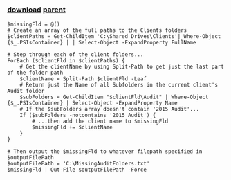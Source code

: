 ﻿---
pid:            6100
parent:         6099
children:       
poster:         Kittz
title:          
date:           2015-11-18 13:38:20
description:    
format:         posh
---

# 

### [download](6100.ps1) [parent](6099.md) 



```posh
$missingFld = @()
# Create an array of the full paths to the Clients folders
$clientPaths = Get-ChildItem 'C:\Shared Drives\Clients'| Where-Object {$_.PSIsContainer} | | Select-Object -ExpandProperty FullName

# Step through each of the client folders...
ForEach ($clientFld in $clientPaths) {
    # Get the clientName by using Split-Path to get just the last part of the folder path
    $clientName = Split-Path $clientFld -Leaf
    # Return just the Name of all Subfolders in the current client's Audit folder
    $subFolders = Get-ChildItem "$clientFld\Audit" | Where-Object {$_.PSIsContainer} | Select-Object -ExpandProperty Name
    # If the $subFolders array doesn't contain '2015 Audit'...
    If ($subFolders -notcontains '2015 Audit') {
        # ...then add the client name to $missingFld
        $missingFld += $clientName
    }
}

# Then output the $missingFld to whatever filepath specified in $outputFilePath
$outputFilePath = 'C:\MissingAuditFolders.txt'
$missingFld | Out-File $outputFilePath -Force
```
